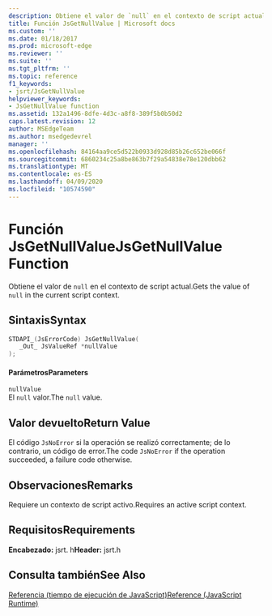 ```yaml
---
description: Obtiene el valor de `null` en el contexto de script actual.
title: Función JsGetNullValue | Microsoft docs
ms.custom: ''
ms.date: 01/18/2017
ms.prod: microsoft-edge
ms.reviewer: ''
ms.suite: ''
ms.tgt_pltfrm: ''
ms.topic: reference
f1_keywords:
- jsrt/JsGetNullValue
helpviewer_keywords:
- JsGetNullValue function
ms.assetid: 132a1496-8dfe-4d3c-a8f8-389f5b0b50d2
caps.latest.revision: 12
author: MSEdgeTeam
ms.author: msedgedevrel
manager: ''
ms.openlocfilehash: 84164aa9ce5d522b0933d928d85b26c652be066f
ms.sourcegitcommit: 6860234c25a8be863b7f29a54838e78e120dbb62
ms.translationtype: MT
ms.contentlocale: es-ES
ms.lasthandoff: 04/09/2020
ms.locfileid: "10574590"
---
```

# <span data-ttu-id="b2da7-103">Función JsGetNullValue</span><span class="sxs-lookup"><span data-stu-id="b2da7-103">JsGetNullValue Function</span></span>
<span data-ttu-id="b2da7-104">Obtiene el valor de `null` en el contexto de script actual.</span><span class="sxs-lookup"><span data-stu-id="b2da7-104">Gets the value of `null` in the current script context.</span></span>  
  
## <span data-ttu-id="b2da7-105">Sintaxis</span><span class="sxs-lookup"><span data-stu-id="b2da7-105">Syntax</span></span>  
  
```cpp  
STDAPI_(JsErrorCode) JsGetNullValue(  
   _Out_ JsValueRef *nullValue  
);  
```  
  
#### <span data-ttu-id="b2da7-106">Parámetros</span><span class="sxs-lookup"><span data-stu-id="b2da7-106">Parameters</span></span>  
 `nullValue`  
 <span data-ttu-id="b2da7-107">El `null` valor.</span><span class="sxs-lookup"><span data-stu-id="b2da7-107">The `null` value.</span></span>  
  
## <span data-ttu-id="b2da7-108">Valor devuelto</span><span class="sxs-lookup"><span data-stu-id="b2da7-108">Return Value</span></span>  
 <span data-ttu-id="b2da7-109">El código `JsNoError` si la operación se realizó correctamente; de lo contrario, un código de error.</span><span class="sxs-lookup"><span data-stu-id="b2da7-109">The code `JsNoError` if the operation succeeded, a failure code otherwise.</span></span>  
  
## <span data-ttu-id="b2da7-110">Observaciones</span><span class="sxs-lookup"><span data-stu-id="b2da7-110">Remarks</span></span>  
 <span data-ttu-id="b2da7-111">Requiere un contexto de script activo.</span><span class="sxs-lookup"><span data-stu-id="b2da7-111">Requires an active script context.</span></span>  
  
## <span data-ttu-id="b2da7-112">Requisitos</span><span class="sxs-lookup"><span data-stu-id="b2da7-112">Requirements</span></span>  
 <span data-ttu-id="b2da7-113">**Encabezado:** jsrt. h</span><span class="sxs-lookup"><span data-stu-id="b2da7-113">**Header:** jsrt.h</span></span>  
  
## <span data-ttu-id="b2da7-114">Consulta también</span><span class="sxs-lookup"><span data-stu-id="b2da7-114">See Also</span></span>  
 [<span data-ttu-id="b2da7-115">Referencia (tiempo de ejecución de JavaScript)</span><span class="sxs-lookup"><span data-stu-id="b2da7-115">Reference (JavaScript Runtime)</span></span>](../chakra-hosting/reference-javascript-runtime.md)